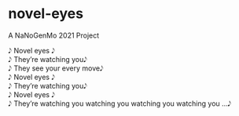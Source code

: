 # novel-eyes
A NaNoGenMo 2021 Project

𝅘𝅥𝅮 Novel eyes 𝅘𝅥𝅮  
𝅘𝅥𝅮 They’re watching you𝅘𝅥𝅮  
𝅘𝅥𝅮 They see your every move𝅘𝅥𝅮  
𝅘𝅥𝅮 Novel eyes 𝅘𝅥𝅮  
𝅘𝅥𝅮 They’re watching you𝅘𝅥𝅮  
𝅘𝅥𝅮 Novel eyes 𝅘𝅥𝅮  
𝅘𝅥𝅮 They’re watching you watching you watching you watching you ...𝅘𝅥𝅮  
